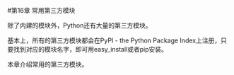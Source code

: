 #第16章 常用第三方模块


除了内建的模块外，Python还有大量的第三方模块。

基本上，所有的第三方模块都会在PyPI - the Python Package Index上注册，只要找到对应的模块名字，即可用easy_install或者pip安装。

本章介绍常用的第三方模块。